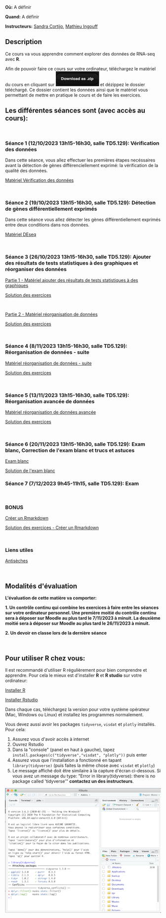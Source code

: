 **Où:** A définir

**Quand:** A définir

**Instructeurs:** 
[Sandra Cortijo](mailto:sandra.cortijo@cnrs.fr), 
[Mathieu Ingouff](mailto:Mathieu.Ingouff@ird.fr)


## Description 

Ce cours va vous apprendre comment explorer des données de RNA-seq avec **R**. 

Afin de pouvoir faire ce cours sur votre ordinateur, téléchargez le matériel du cours en cliquant sur ![](logo_download.png) et dézippez le dossier téléchargé. Ce dossier contient les données ainsi que le matériel vous permettant de mettre en pratique le cours et de faire les exercices.



## Les différentes séances sont (avec accès au cours):

<br>

### Séance 1 (12/10/2023 13h15-16h30, salle TD5.129): Vérification des données

Dans cette séance, vous allez effectuer les premières étapes necéssaires avant la détection de gènes différenciellement exprimé: la vérification de la qualité des données.   


[Matériel Vérification des données](seance1/materiel/Verification_Donneees.html)  



<br>

### Séance 2 (19/10/2023 13h15-16h30, salle TD5.129): Détection de gènes différentiellement exprimés

Dans cette séance vous allez détecter les gènes différentiellement exprimés entre deux conditions dans nos données.  


[Matériel DEseq](seance2_ggplot/materiel/DEseq.html)  



<br>

### Séance 3 (26/10/2023 13h15-16h30, salle TD5.129): Ajouter des résultats de tests statistiques à des graphiques et réorganiser des données

[Partie 1 - Matériel ajouter des résultats de tests statistiques à des graphiques](session3_stats_reorganisation/materiel/statistiques.html)  

[Solution des exercices](session3_stats_reorganisation/materiel/statistiques_solution_exercices.html)  

<br>

[Partie 2 - Matériel réorganisation de données](session3_stats_reorganisation/materiel/reorganisation_donnees.html)  

[Solution des exercices](session3_stats_reorganisation/materiel/reorganisation_donnees_solution_exercices.html)

<br>

### Séance 4 (8/11/2023 13h15-16h30, salle TD5.129): Réorganisation de données - suite

[Matériel réorganisation de données - suite](session4_reorganisation_suite/materiel/reorganisation_suite.html)  

[Solution des exercices](session4_reorganisation_suite/materiel/reorganisation_suite_solution_exercices.html)


<br>

### Séance 5 (13/11/2023 13h15-16h30, salle TD5.129): Réorganisation avancée de données


[Matériel réorganisation de données avancée](session5_reorganisation_avancee/materiel/reorganisation_avancee.html) 

[Solution des exercices](session5_reorganisation_avancee/materiel/reorganisation_avancee_solution_exercices.html)

<br>

### Séance 6 (20/11/2023 13h15-16h30, salle TD5.129): Exam blanc, Correction de l'exam blanc et trucs et astuces


[Exam blanc](session6_exam_blanc/exam_blanc.html) 

[Solution de l'exam blanc](session6_exam_blanc/exam_blanc_2023_solution.html)




### Séance 7 (7/12/2023 9h45-11h15, salle TD5.129): Exam



<br>

### BONUS

[Créer un Rmarkdown](Rmarkdown/materiel/rmarkdown_session.html) 

[Solution des exercices - Créer un Rmarkdown](Rmarkdown/materiel/Solution.html)


<br>

### Liens  utiles


[Antisèches](https://www.rstudio.com/resources/cheatsheets/)

<br>

## Modalités d'évaluation

**L'évaluation de cette matière va comporter:**

**1. Un contrôle continu qui combine les exercices à faire entre les séances sur votre ordinateur personnel. Une première moitié du contrôle continu sera à déposer sur Moodle au plus tard le 7/11/2023 à minuit. La deuxième moitié sera à déposer sur Moodle au plus tard le 26/11/2023 à minuit.**



**2. Un devoir en classe lors de la dernière séance**

<br>

## Pour utiliser R chez vous: 
Il est recommandé d'utiliser R régulièrement pour bien comprendre et apprendre. Pour cela le mieux est d'installer **R** et **R studio** sur votre ordinateur:

[Installer R](https://cran.biotools.fr/)

[Installer Rstudio](https://rstudio.com/products/rstudio/download/)

Dans chaque cas, téléchargez la version pour votre système opérateur (Mac, Windows ou Linux) et installez les programmes normalement.

Vous devez aussi avoir les packages `tidyverse`, `visdat` et `plotly` installés. 
Pour cela:
1. Assurez vous d'avoir accès à internet
2. Ouvrez Rstudio
3. Dans la "console" (panel en haut à gauche), tapez `install.packages(c("tidyverse","visdat", "plotly"))` puis enter
4. Assurez vous que l'installation a fonctionné en tapant `library(tidyverse)` (puis faites la même chose avec `visdat` et `plotly`)
5. Le message affiché doit être similaire à la capture d'écran ci-dessous. Si vous avez un message du type: 
"Error in library(tidyverse): there is no package called 'tidyverse'"
**contactez un des instructeurs**.

![capture d'écran d'un installation correcte](installation_package_instructions.png)






